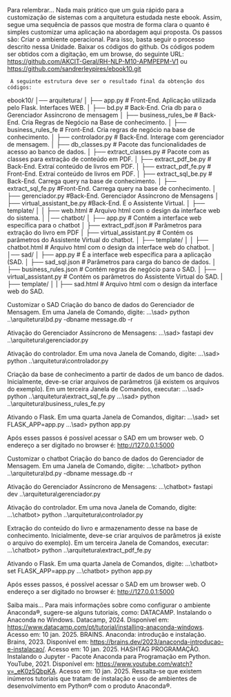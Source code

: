 Para relembrar…
Nada mais prático que um guia rápido para a customização de sistemas com a arquitetura estudada neste ebook. Assim, segue uma sequência de passos que mostra de forma clara o quanto é simples customizar uma aplicação na abordagem aqui proposta. Os passos são:
Criar o ambiente operacional. Para isso, basta seguir o processo descrito nessa Unidade. 
Baixar os códigos do github. Os códigos podem ser obtidos com a digitação, em um browse, do seguinte URL:
https://github.com/AKCIT-Geral/RH-NLP-M10-APMPEPM-V1 ou 
https://github.com/sandrerleypires/ebook10.git

     A seguinte estrutura deve ser o resultado final da obtenção dos códigos:
ebook10/
  │── arquitetura/
   │   ├── app.py             # Front-End. Aplicação utilizada pelo Flask. Interfaces WEB.
   │   ├── bd.py              # Back-End. Cria db para o Gerenciador Assíncrono de mensagem
   │   ├── business_rules_be  # Back-End. Cria Regras de Negócio na Base de conhecimento. 
   │   ├── business_rules_fe  # Front-End. Cria regras de negócio na base de conhecimento.
   │   ├── controlador.py     # Back-End. Interage com gerenciador de mensagem. 
   │   ├── db_classes.py      # Pacote das funcionalidades de acesso ao banco de dados.
   │   ├── extract_classes.py	# Pacote com as classes para extração de conteúdo em PDF.
   │   ├── extract_pdf_be.py	# Back-End. Extraí conteúdo de livros em PDF.
   │   ├── extract_pdf_fe.py	# Front-End. Extraí conteúdo de livros em PDF.
   │   ├── extract_sql_be.py	# Back-End. Carrega query na base de conhecimento.
   │   ├── extract_sql_fe.py  #Front-End. Carrega query na base de conhecimento.
   │   ├── gerenciador.py	#Back-End. Gerenciador Assíncrono de Mensagens
   │   ├── virtual_assistant_be.py #Back-End. É o Assistente Virtual. 
   │   ├── template/
   │   │   ├── web.html         # Arquivo html com o design da interface web do sistema.
   │
   │── chatbot/
   │   ├── app.py               # Contém a interface web específica para o chatbot
   │   ├── extract_pdf.json     # Parâmetros para extração do livro em PDF
   │   ├── virtual_assistant.py # Contém os parâmetros do Assistente Virtual do chatbot.
   │   ├── template/
   │   │   ├── chatbot.html     # Arquivo html com o design da interface web do chatbot.
   │
   │── sad/
   │  ├── app.py                # É a interface web específica para a aplicação (SAD.
   │  ├── sad_sql.json          # Parâmetros para carga do banco de dados.
   │  ├── business_rules.json   # Contém regras de negócio para o SAD.
   │  ├── virtual_assistant.py  # Contém os parâmetros do Assistente Virtual do SAD.
   |  ├── template/
   │  |   ├── sad.html          # Arquivo html com o design da interface web do SAD.

Customizar o SAD
Criação do banco de dados do Gerenciador de Mensagem. Em uma Janela de Comando, digite:
...\sad> python ..\arquitetura\bd.py -dbname message.db -r

Ativação do Gerenciador Assíncrono de Mensagens: 
...\sad> fastapi dev ..\arquitetura\gerenciador.py

 Ativação do controlador. Em uma nova Janela de Comando, digite: 
...\sad> python ..\arquitetura\controlador.py

Criação da base de conhecimento a partir de dados de um banco de dados. Inicialmente, deve-se criar arquivos de parâmetros (já existem os arquivos do exemplo). Em um terceira Janela de Comandos, executar:
...\sad> python ..\arquitetura\extract_sql_fe.py
...\sad> python ..\arquitetura\business_rules_fe.py

Ativando o Flask. Em uma quarta Janela de Comandos, digitar:
...\sad> set FLASK_APP=app.py
...\sad> python app.py

Após esses passos é possível acessar o SAD em um browser web.
O endereço a ser digitado no browser é: http://127.0.0.1:5000

Customizar o chatbot
Criação do banco de dados do Gerenciador de Mensagem. Em uma Janela de Comando, digite:
...\chatbot> python ..\arquitetura\bd.py -dbname message.db -r

Ativação do Gerenciador Assíncrono de Mensagens: 
...\chatbot> fastapi dev ..\arquitetura\gerenciador.py

 Ativação do controlador. Em uma nova Janela de Comando, digite: 
...\chatbot> python ..\arquitetura\controlador.py

Extração do conteúdo do livro e armazenamento desse na base de conhecimento. Inicialmente, deve-se criar arquivos de parâmetros já existe o arquivo do exemplo). Em um terceira Janela de Comandos, executar:
...\chatbot> python ..\arquitetura\extract_pdf_fe.py

Ativando o Flask. Em uma quarta Janela de Comandos, digite:
...\chatbot> set FLASK_APP=app.py
...\chatbot> python app.py

Após esses passos, é possível acessar o SAD em um browser web. 
O endereço a ser digitado no browser é: http://127.0.0.1:5000 


Saiba mais…
Para mais informações sobre como configurar o ambiente Anaconda®, sugere-se alguns tutoriais, como:
DATACAMP. Instalando o Anaconda no Windows. Datacamp, 2024. Disponível em: https://www.datacamp.com/pt/tutorial/installing-anaconda-windows. Acesso em: 10 jan. 2025.
BRAINS. Anaconda: introdução e instalação. Brains, 2023. Disponível em: https://brains.dev/2023/anaconda-introducao-e-instalacao/. Acesso em: 10 jan. 2025.
HASHTAG PROGRAMAÇÃO. Instalando o Jupyter - Pacote Anaconda para Programação em Python. YouTube, 2021. Disponível em: https://www.youtube.com/watch?v=_eK0z5QbpKA. Acesso em: 10 jan. 2025. 
Ressalta-se que existem inúmeros tutoriais que tratam de instalação e uso de ambientes de desenvolvimento em Python® com o produto Anaconda®.

